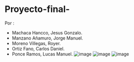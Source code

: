 # Proyecto-final-
Por :
 - Machaca Hancco, Jesus Gonzalo.
 - Manzano Añamuro, Jorge Manuel.
 - Moreno Villegas, Royer.
 - Ortiz Fano, Carlos Daniel.
 - Ponce Ramos, Lucas Manuel.
![image](https://user-images.githubusercontent.com/118281223/227660682-4a3407c5-c87c-4c4b-9168-32243248d307.png)
![image](https://user-images.githubusercontent.com/118281223/227660702-e92873f3-1aed-4852-852e-91dc0b08e496.png)
![image](https://user-images.githubusercontent.com/118281223/235323837-45a803b0-6cca-482a-b91c-f1f971123072.png)
